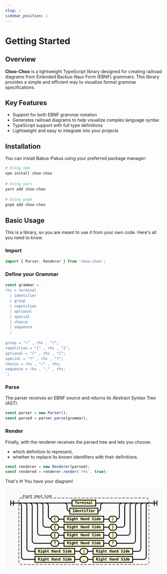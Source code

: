 ```yaml
---
slug: /
sidebar_position: 1
---
```


# Getting Started

## Overview

**Choo-Choo** is a lightweight TypeScript library designed for creating railroad diagrams from Extended Backus-Naur Form (EBNF) grammars. This library provides a simple and efficient way to visualize formal grammar specifications.

## Key Features

- Support for both EBNF grammar notation
- Generates railroad diagrams to help visualize complex language syntax
- TypeScript support with full type definitions
- Lightweight and easy to integrate into your projects

## Installation

You can install Bakus-Pakus using your preferred package manager:

```bash
# Using npm
npm install choo-choo

# Using yarn
yarn add choo-choo

# Using pnpm
pnpm add choo-choo
```

## Basic Usage

This is a library, so you are meant to use it from your own code. Here's all you need to know.

### Import

```typescript
import { Parser, Renderer } from 'choo-choo';
```

### Define your Grammar

```typescript
const grammar = `
rhs = terminal
  | identifier
  | group
  | repetition
  | optional
  | special
  | choice
  | sequence
  ;

group = "(" , rhs , ")";
repetition = "{" , rhs , "}";
optional = "[" , rhs , "]";
special = "?" , rhs , "?";
choice = rhs , "|" , rhs;
sequence = rhs , "," , rhs;
`;
```

### Parse

The parser receives an EBNF source and returns its Abstract Syntax Tree (AST).

```typescript
const parser = new Parser();
const parsed = parser.parse(grammar);
```

### Render

Finally, with the renderer receives the parsed tree and lets you choose:

* which definition to represent,
* whether to replace its known identifiers with their definitions.

```typescript
const renderer = new Renderer(parsed);
const rendered = renderer.render('rhs', true);
```

That's it! You have your diagram!

![rhs](./rhs.png)